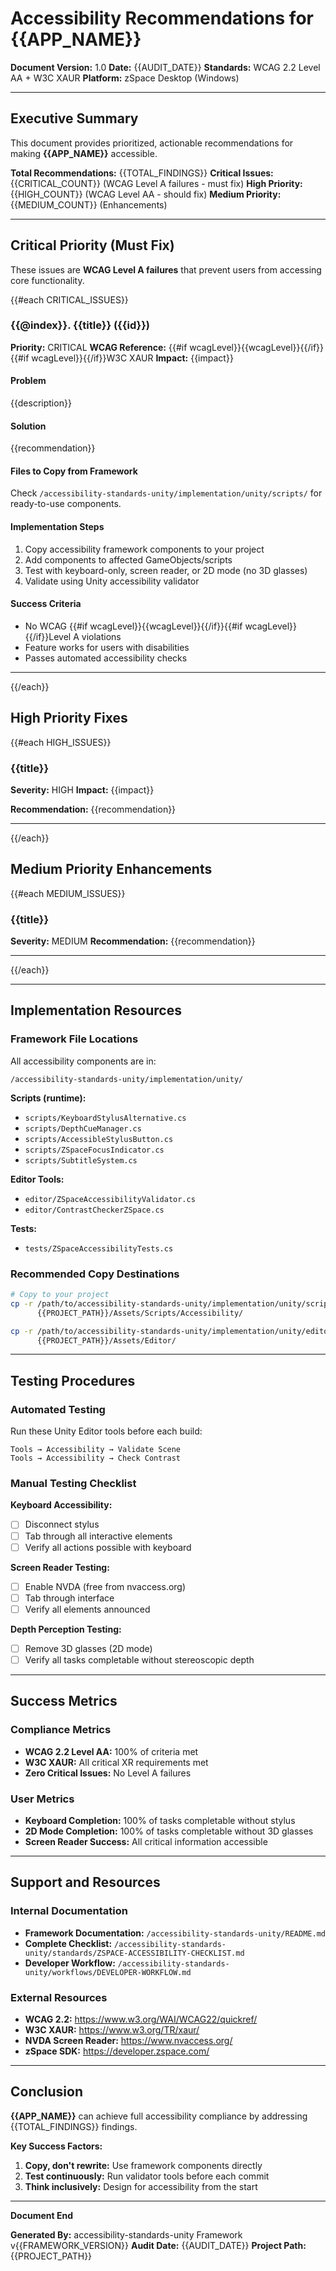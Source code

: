 # Accessibility Recommendations for {{APP_NAME}}

**Document Version:** 1.0
**Date:** {{AUDIT_DATE}}
**Standards:** WCAG 2.2 Level AA + W3C XAUR
**Platform:** zSpace Desktop (Windows)

---

## Executive Summary

This document provides prioritized, actionable recommendations for making **{{APP_NAME}}** accessible.

**Total Recommendations:** {{TOTAL_FINDINGS}}
**Critical Issues:** {{CRITICAL_COUNT}} (WCAG Level A failures - must fix)
**High Priority:** {{HIGH_COUNT}} (WCAG Level AA - should fix)
**Medium Priority:** {{MEDIUM_COUNT}} (Enhancements)

---

## Critical Priority (Must Fix)

These issues are **WCAG Level A failures** that prevent users from accessing core functionality.

{{#each CRITICAL_ISSUES}}
### {{@index}}. {{title}} ({{id}})

**Priority:** CRITICAL
**WCAG Reference:** {{#if wcagLevel}}{{wcagLevel}}{{/if}}{{#if wcagLevel}}{{/if}}W3C XAUR
**Impact:** {{impact}}

#### Problem
{{description}}

#### Solution
{{recommendation}}

#### Files to Copy from Framework
Check `/accessibility-standards-unity/implementation/unity/scripts/` for ready-to-use components.

#### Implementation Steps
1. Copy accessibility framework components to your project
2. Add components to affected GameObjects/scripts
3. Test with keyboard-only, screen reader, or 2D mode (no 3D glasses)
4. Validate using Unity accessibility validator

#### Success Criteria
- No WCAG {{#if wcagLevel}}{{wcagLevel}}{{/if}}{{#if wcagLevel}}{{/if}}Level A violations
- Feature works for users with disabilities
- Passes automated accessibility checks

---

{{/each}}

## High Priority Fixes

{{#each HIGH_ISSUES}}
### {{title}}

**Severity:** HIGH
**Impact:** {{impact}}

**Recommendation:**
{{recommendation}}

---

{{/each}}

## Medium Priority Enhancements

{{#each MEDIUM_ISSUES}}
### {{title}}

**Severity:** MEDIUM
**Recommendation:** {{recommendation}}

---

{{/each}}

---

## Implementation Resources

### Framework File Locations

All accessibility components are in:
```
/accessibility-standards-unity/implementation/unity/
```

**Scripts (runtime):**
- `scripts/KeyboardStylusAlternative.cs`
- `scripts/DepthCueManager.cs`
- `scripts/AccessibleStylusButton.cs`
- `scripts/ZSpaceFocusIndicator.cs`
- `scripts/SubtitleSystem.cs`

**Editor Tools:**
- `editor/ZSpaceAccessibilityValidator.cs`
- `editor/ContrastCheckerZSpace.cs`

**Tests:**
- `tests/ZSpaceAccessibilityTests.cs`

### Recommended Copy Destinations

```bash
# Copy to your project
cp -r /path/to/accessibility-standards-unity/implementation/unity/scripts/* \
      {{PROJECT_PATH}}/Assets/Scripts/Accessibility/

cp -r /path/to/accessibility-standards-unity/implementation/unity/editor/* \
      {{PROJECT_PATH}}/Assets/Editor/
```

---

## Testing Procedures

### Automated Testing
Run these Unity Editor tools before each build:
```
Tools → Accessibility → Validate Scene
Tools → Accessibility → Check Contrast
```

### Manual Testing Checklist

**Keyboard Accessibility:**
- [ ] Disconnect stylus
- [ ] Tab through all interactive elements
- [ ] Verify all actions possible with keyboard

**Screen Reader Testing:**
- [ ] Enable NVDA (free from nvaccess.org)
- [ ] Tab through interface
- [ ] Verify all elements announced

**Depth Perception Testing:**
- [ ] Remove 3D glasses (2D mode)
- [ ] Verify all tasks completable without stereoscopic depth

---

## Success Metrics

### Compliance Metrics
- **WCAG 2.2 Level AA:** 100% of criteria met
- **W3C XAUR:** All critical XR requirements met
- **Zero Critical Issues:** No Level A failures

### User Metrics
- **Keyboard Completion:** 100% of tasks completable without stylus
- **2D Mode Completion:** 100% of tasks completable without 3D glasses
- **Screen Reader Success:** All critical information accessible

---

## Support and Resources

### Internal Documentation
- **Framework Documentation:** `/accessibility-standards-unity/README.md`
- **Complete Checklist:** `/accessibility-standards-unity/standards/ZSPACE-ACCESSIBILITY-CHECKLIST.md`
- **Developer Workflow:** `/accessibility-standards-unity/workflows/DEVELOPER-WORKFLOW.md`

### External Resources
- **WCAG 2.2:** https://www.w3.org/WAI/WCAG22/quickref/
- **W3C XAUR:** https://www.w3.org/TR/xaur/
- **NVDA Screen Reader:** https://www.nvaccess.org/
- **zSpace SDK:** https://developer.zspace.com/

---

## Conclusion

**{{APP_NAME}}** can achieve full accessibility compliance by addressing {{TOTAL_FINDINGS}} findings.

**Key Success Factors:**
1. **Copy, don't rewrite:** Use framework components directly
2. **Test continuously:** Run validator tools before each commit
3. **Think inclusively:** Design for accessibility from the start

---

**Document End**

**Generated By:** accessibility-standards-unity Framework v{{FRAMEWORK_VERSION}}
**Audit Date:** {{AUDIT_DATE}}
**Project Path:** {{PROJECT_PATH}}
